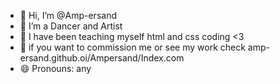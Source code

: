 - 👋 Hi, I’m @Amp-ersand
- 👀 I’m a Dancer and Artist
- 🌱 I have been teaching myself html and css coding <3
- 💞️ if you want to commission me or see my work check amp-ersand.github.oi/Ampersand/Index.com
- 😄 Pronouns: any


<!---
Amp-ersand/Amp-ersand is a ✨ special ✨ repository because its `README.md` (this file) appears on your GitHub profile.
You can click the Preview link to take a look at your changes.
--->
